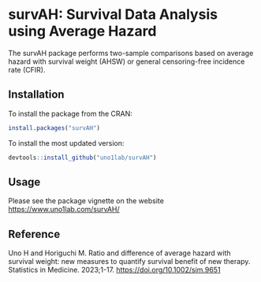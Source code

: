 
# survAH: Survival Data Analysis using Average Hazard

The survAH package performs two-sample comparisons based on average
hazard with survival weight (AHSW) or general censoring-free incidence
rate (CFIR).

## Installation

To install the package from the CRAN:

``` r
install.packages("survAH")
```

To install the most updated version:

``` r
devtools::install_github("uno1lab/survAH")
```

## Usage

Please see the package vignette on the website
<https://www.uno1lab.com/survAH/>

## Reference

Uno H and Horiguchi M. Ratio and difference of average hazard with
survival weight: new measures to quantify survival benefit of new
therapy. Statistics in Medicine. 2023;1-17.
<https://doi.org/10.1002/sim.9651>
